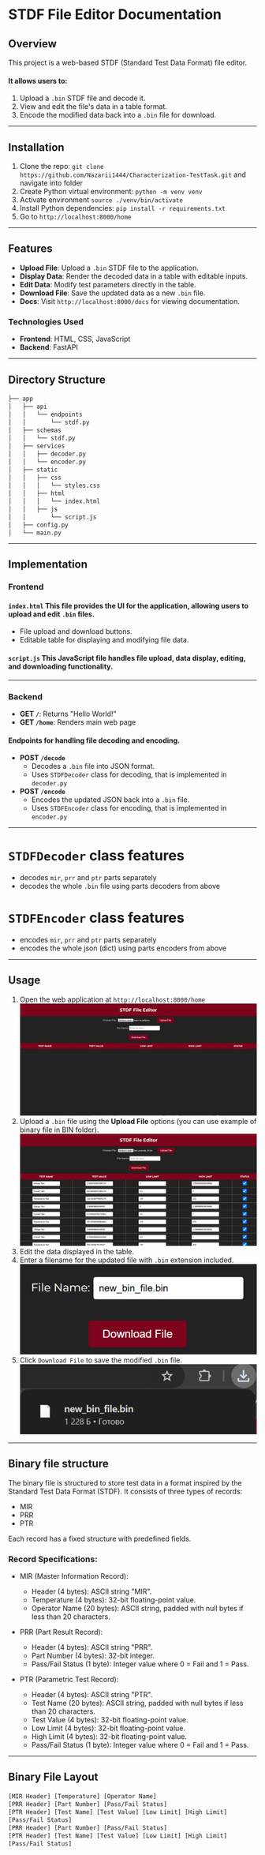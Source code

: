 # STDF File Editor Documentation

## Overview
This project is a web-based STDF (Standard Test Data Format) file editor.

#### It allows users to:

1. Upload a `.bin` STDF file and decode it.
2. View and edit the file's data in a table format.
3. Encode the modified data back into a `.bin` file for download.

---
## Installation
1. Clone the repo: `git clone https://github.com/Nazarii1444/Characterization-TestTask.git` and navigate into folder
2. Create Python virtual environment: `python -m venv venv`
3. Activate environment `source ./venv/bin/activate`
4. Install Python dependencies: `pip install -r requirements.txt`
5. Go to `http://localhost:8000/home`

---

## Features

- **Upload File**: Upload a `.bin` STDF file to the application.
- **Display Data**: Render the decoded data in a table with editable inputs.
- **Edit Data**: Modify test parameters directly in the table.
- **Download File**: Save the updated data as a new `.bin` file.
- **Docs**: Visit `http://localhost:8000/docs` for viewing documentation.

### Technologies Used
- **Frontend**: HTML, CSS, JavaScript
- **Backend**: FastAPI

---

## Directory Structure
```plaintext
├── app
│   ├── api
│   │   └── endpoints
│   │       └── stdf.py
│   ├── schemas
│   │   └── stdf.py
│   ├── services
│   │   ├── decoder.py
│   │   └── encoder.py
│   ├── static
│   │   ├── css
│   │   │   └── styles.css
│   │   ├── html
│   │   │   └── index.html
│   │   ├── js
│   │       └── script.js
│   ├── config.py
│   └── main.py
```

---

## Implementation

### Frontend

#### `index.html` This file provides the UI for the application, allowing users to upload and edit `.bin` files.
- File upload and download buttons.
- Editable table for displaying and modifying file data.

#### `script.js` This JavaScript file handles file upload, data display, editing, and downloading functionality.

---

### Backend
- **GET `/`**: Returns "Hello World!"
- **GET `/home`**: Renders main web page

#### Endpoints for handling file decoding and encoding.

- **POST `/decode`**
  - Decodes a `.bin` file into JSON format.
  - Uses `STDFDecoder` class for decoding, that is implemented in `decoder.py`
- **POST `/encode`**
  - Encodes the updated JSON back into a `.bin` file.
  - Uses `STDFEncoder` class for encoding, that is implemented in `encoder.py`

---

# `STDFDecoder` class features
- decodes `mir`, `prr` and `ptr` parts separately
- decodes the whole `.bin` file using parts decoders from above

# `STDFEncoder` class features
- encodes `mir`, `prr` and `ptr` parts separately
- encodes the whole json (dict) using parts encoders from above
---

## Usage

1. Open the web application at `http://localhost:8000/home`
![img.png](images/img.png)
2. Upload a `.bin` file using the **Upload File** options (you can use example of binary file in BIN folder).
![img_1.png](images/img_1.png)
3. Edit the data displayed in the table.
4. Enter a filename for the updated file with `.bin` extension included.
![img_2.png](images/img_2.png)
5. Click `Download File` to save the modified `.bin` file.
![img_3.png](images/img_3.png)

---

## Binary file structure
The binary file is structured to store test data in a format inspired by the Standard Test Data Format (STDF). It consists of three types of records:
- MIR
- PRR
- PTR

Each record has a fixed structure with predefined fields.

### Record Specifications:
- MIR (Master Information Record):

    - Header (4 bytes): ASCII string "MIR".
    - Temperature (4 bytes): 32-bit floating-point value.
    - Operator Name (20 bytes): ASCII string, padded with null bytes if less than 20 characters.

- PRR (Part Result Record):
    - Header (4 bytes): ASCII string "PRR".
    - Part Number (4 bytes): 32-bit integer.
    - Pass/Fail Status (1 byte): Integer value where 0 = Fail and 1 = Pass.

- PTR (Parametric Test Record):

  - Header (4 bytes): ASCII string "PTR".
  - Test Name (20 bytes): ASCII string, padded with null bytes if less than 20 characters.
  - Test Value (4 bytes): 32-bit floating-point value.
  - Low Limit (4 bytes): 32-bit floating-point value.
  - High Limit (4 bytes): 32-bit floating-point value.
  - Pass/Fail Status (1 byte): Integer value where 0 = Fail and 1 = Pass.

---

## Binary File Layout
```
[MIR Header] [Temperature] [Operator Name]
[PRR Header] [Part Number] [Pass/Fail Status]
[PTR Header] [Test Name] [Test Value] [Low Limit] [High Limit] [Pass/Fail Status]
[PRR Header] [Part Number] [Pass/Fail Status]
[PTR Header] [Test Name] [Test Value] [Low Limit] [High Limit] [Pass/Fail Status]
```
